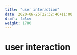 ```yaml
---
title: "user interaction"
date: 2020-06-25T22:32:46+11:00
draft: false
weight: 1780
---
```


# user interaction


